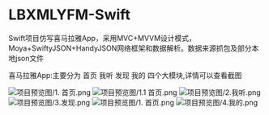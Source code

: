 # LBXMLYFM-Swift
Swift项目仿写喜马拉雅App，采用MVC+MVVM设计模式，Moya+SwiftyJSON+HandyJSON网络框架和数据解析。数据来源抓包及部分本地json文件

喜马拉雅App:主要分为 首页 我听 发现 我的 四个大模块,详情可以查看截图

![项目预览图/1. 首页.png]()
![项目预览图/1.1 首页.png]()
![项目预览图/2.我听.png]()
![项目预览图/3.发现.png]()
![项目预览图/1. 首页.png]()
![项目预览图/4.我的.png]()
